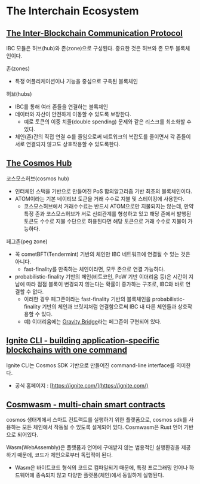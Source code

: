 # The Interchain Ecosystem 

## [The Inter-Blockchain Communication Protocol](https://ida.interchain.io/academy/1-what-is-cosmos/2-cosmos-ecosystem.html#the-inter-blockchain-communication-protocol)

IBC 모듈은 허브(hub)와 존(zone)으로 구성된다. 중요한 것은 허브와 존 모두 블록체인이다.

존(zones)
- 특정 어플리케이션이나 기능을 중심으로 구축된 블록체인

허브(hubs)
- IBC를 통해 여러 존들을 연결하는 블록체인
- 데이터와 자산이 안전하게 이동할 수 있도록 보장한다. 
    - 예로 토큰의 이중 치줄(double spending) 문제와 같은 리스크를 최소화할 수 있다.
- 체인(존)간의 직접 연결 수를 줄임으로써 네트워크의 복잡도를 줄이면서 각 존들이 서로 연결되지 않고도 상호작용할 수 있도록한다.

## [The Cosmos Hub](https://ida.interchain.io/academy/1-what-is-cosmos/2-cosmos-ecosystem.html#the-cosmos-hub)

코스모스허브(cosmos hub)

- 인터체인 스택을 기반으로 만들어진 PoS 합의알고리즘 기반 최초의 블록체인이다. 
- ATOM이라는 기본 네이티브 토큰을 거래 수수료 지불 및 스테이킹에 사용한다.  
    - 코스모스허브에서 거래수수료는 반드시 ATOM으로만 지불되지는 않는데, 만약 특정 존과 코스모스허브가 서로 신뢰관계를 형성하고 있고 해당 존에서 발행된 토큰도 수수료 지불 수단으로 허용된다면 해당 토큰으로 거래 수수료 지불이 가능하다.

페그존(peg zone)
- 꼭 cometBFT(Tendermint) 기반의 체인만 IBC 네트워크에 연결될 수 있는 것은 아니다. 
    - fast-finality를 만족하는 체인이라면, 모두 존으로 연결 가능하다.
- probabilistic-finality 기반의 체인(비트코인, PoW 기반 이더리움 등)은 시간이 지남에 따라 점점 블록이 변경되지 않는다는 확률이 증가하는 구조로, IBC와 바로 연결할 수 없다.
    - 이러한 경우 페그존이라는 fast-finality 기반의 블록체인을 probabilistic-finality 기반의 체인과 브릿지처럼 연결함으로써 IBC 내 다른 체인들과 상호작용할 수 있다.
    - 예) 이더리움에는 [Gravity Bridge](https://github.com/cosmos/gravity-bridge)라는 페그존이 구현되어 있다.

## [Ignite CLI - building application-specific blockchains with one command](https://ida.interchain.io/academy/1-what-is-cosmos/2-cosmos-ecosystem.html#ignite-cli-building-application-specific-blockchains-with-one-command)

Ignite CLI는 Cosmos SDK 기반으로 만들어진 command-line interface를 의미한다.

- 공식 홈페이지 : [https://ignite.com/](https://ignite.com/)

## [Cosmwasm - multi-chain smart contracts](https://ida.interchain.io/academy/1-what-is-cosmos/2-cosmos-ecosystem.html#cosmwasm-multi-chain-smart-contracts)

cosmos 생태계에서 스마트 컨트랙트를 실행하기 위한 플랫폼으로, cosmos sdk를 사용하는 모든 체인에서 작동될 수 있도록 설계되어 있다. Cosmwasm은 Rust 언어 기반으로 되어있다.

Wasm(WebAssembly)은 플랫폼과 언어에 구애받지 않는 범용적인 실행환경을 제공하기 때문에, 코드가 체인으로부터 독립적이 된다. 
- Wasm은 바이트코드 형식의 코드로 컴파일되기 때문에, 특정 프로그래밍 언어나 하드웨어에 종속되지 않고 다양한 플랫폼(체인)에서 동일하게 실행된다.

